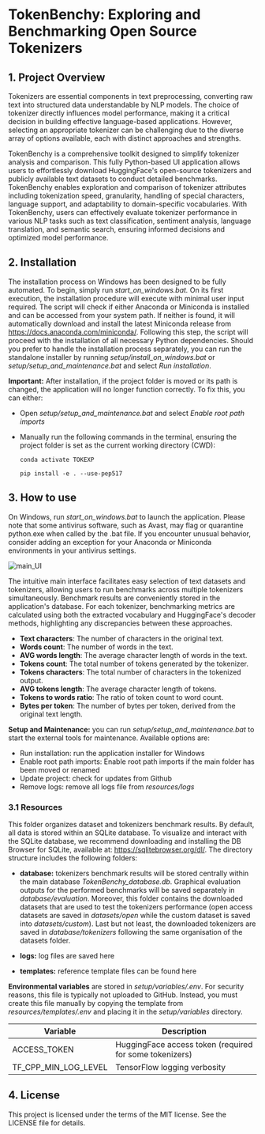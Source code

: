 # TokenBenchy: Exploring and Benchmarking Open Source Tokenizers

## 1. Project Overview
Tokenizers are essential components in text preprocessing, converting raw text into structured data understandable by NLP models. The choice of tokenizer directly influences model performance, making it a critical decision in building effective language-based applications. However, selecting an appropriate tokenizer can be challenging due to the diverse array of options available, each with distinct approaches and strengths.

TokenBenchy is a comprehensive toolkit designed to simplify tokenizer analysis and comparison. This fully Python-based UI application allows users to effortlessly download HuggingFace's open-source tokenizers and publicly available text datasets to conduct detailed benchmarks. TokenBenchy enables exploration and comparison of tokenizer attributes including tokenization speed, granularity, handling of special characters, language support, and adaptability to domain-specific vocabularies. 
With TokenBenchy, users can effectively evaluate tokenizer performance in various NLP tasks such as text classification, sentiment analysis, language translation, and semantic search, ensuring informed decisions and optimized model performance.

## 2. Installation 
The installation process on Windows has been designed to be fully automated. To begin, simply run *start_on_windows.bat.* On its first execution, the installation procedure will execute with minimal user input required. The script will check if either Anaconda or Miniconda is installed and can be accessed from your system path. If neither is found, it will automatically download and install the latest Miniconda release from https://docs.anaconda.com/miniconda/. Following this step, the script will proceed with the installation of all necessary Python dependencies. Should you prefer to handle the installation process separately, you can run the standalone installer by running *setup/install_on_windows.bat* or *setup/setup_and_maintenance.bat* and select *Run installation*.  

**Important:** After installation, if the project folder is moved or its path is changed, the application will no longer function correctly. To fix this, you can either:

- Open *setup/setup_and_maintenance.bat* and select *Enable root path imports* 
- Manually run the following commands in the terminal, ensuring the project folder is set as the current working directory (CWD):

    `conda activate TOKEXP`

    `pip install -e . --use-pep517` 

## 3. How to use
On Windows, run *start_on_windows.bat* to launch the application. Please note that some antivirus software, such as Avast, may flag or quarantine python.exe when called by the .bat file. If you encounter unusual behavior, consider adding an exception for your Anaconda or Miniconda environments in your antivirus settings.

![main_UI](EMADB/commons/assets/main_window.jpg)

The intuitive main interface facilitates easy selection of text datasets and tokenizers, allowing users to run benchmarks across multiple tokenizers simultaneously. Benchmark results are conveniently stored in the application's database. For each tokenizer, benchmarking metrics are calculated using both the extracted vocabulary and HuggingFace's decoder methods, highlighting any discrepancies between these approaches. 

- **Text characters**: The number of characters in the original text.
- **Words count**: The number of words in the text.
- **AVG words length**: The average character length of words in the text.
- **Tokens count**: The total number of tokens generated by the tokenizer.
- **Tokens characters**: The total number of characters in the tokenized output.
- **AVG tokens length**: The average character length of tokens.
- **Tokens to words ratio**: The ratio of token count to word count.
- **Bytes per token**: The number of bytes per token, derived from the original text length.  

**Setup and Maintenance:** you can run *setup/setup_and_maintenance.bat* to start the external tools for maintenance. Available options are:
- Run installation: run the application installer for Windows
- Enable root path imports: Enable root path imports if the main folder has been moved or renamed
- Update project: check for updates from Github
- Remove logs: remove all logs file from *resources/logs*

### 3.1 Resources
This folder organizes dataset and tokenizers benchmark results. By default, all data is stored within an SQLite database. To visualize and interact with the SQLite database, we recommend downloading and installing the DB Browser for SQLite, available at: https://sqlitebrowser.org/dl/. The directory structure includes the following folders:

- **database:** tokenizers benchmark results will be stored centrally within the main database *TokenBenchy_database.db*. Graphical evaluation outputs for the performed benchmarks will be saved separately in *database/evaluation*. Moreover, this folder contains the downloaded datasets that are used to test the tokenizers performance (open access datasets are saved in *datasets/open* while the custom dataset is saved into *datasets/custom*). Last but not least, the downloaded tokenizers are saved in *database/tokenizers* following the same organisation of the datasets folder. 

- **logs:** log files are saved here

- **templates:** reference template files can be found here

**Environmental variables** are stored in *setup/variables/.env*. For security reasons, this file is typically not uploaded to GitHub. Instead, you must create this file manually by copying the template from *resources/templates/.env* and placing it in the *setup/variables* directory.

| Variable              | Description                                              |
|-----------------------|----------------------------------------------------------|
| ACCESS_TOKEN          | HuggingFace access token (required for some tokenizers)  |
| TF_CPP_MIN_LOG_LEVEL  | TensorFlow logging verbosity                             |


## 4. License
This project is licensed under the terms of the MIT license. See the LICENSE file for details.

